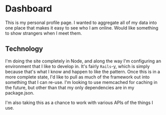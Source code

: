 # Dashboard

This is my personal profile page. I wanted to aggregate all of my data
into one place that makes it easy to see who I am online. Would like
something to show strangers when I meet them.

## Technology

I'm doing the site completely in Node, and along the way I'm configuring
an environment that I like to develop in. It's fairly `Rails`-y, which is
simply because that's what I know and happen to like the pattern. Once this
is in a more complete state, I'd like to pull as much of the framework out
into something that I can re-use. I'm looking to use memcached for caching
in the future, but other than that my only dependencies are in my package.json.

I'm also taking this as a chance to work with various APIs of the things I
use.
